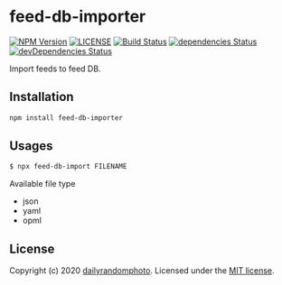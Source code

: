 # feed-db-importer

[![NPM Version][npm-version-image]][npm-url]
[![LICENSE][license-image]][license-url]
[![Build Status][travis-image]][travis-url]
[![dependencies Status][dependencies-image]][dependencies-url]
[![devDependencies Status][devDependencies-image]][devDependencies-url]

Import feeds to feed DB.

## Installation

```sh
npm install feed-db-importer
```

## Usages

```sh
$ npx feed-db-import FILENAME
```

Available file type
- json
- yaml
- opml

## License
Copyright (c) 2020 [dailyrandomphoto][my-url]. Licensed under the [MIT license][license-url].

[my-url]: https://github.com/dailyrandomphoto
[npm-url]: https://www.npmjs.com/package/feed-db-importer
[travis-url]: https://travis-ci.org/dailyrandomphoto/feed-db-importer
[coveralls-url]: https://coveralls.io/github/dailyrandomphoto/feed-db-importer?branch=master
[license-url]: LICENSE
[dependencies-url]: https://david-dm.org/dailyrandomphoto/feed-db-importer
[devDependencies-url]: https://david-dm.org/dailyrandomphoto/feed-db-importer?type=dev

[npm-downloads-image]: https://img.shields.io/npm/dm/feed-db-importer
[npm-version-image]: https://img.shields.io/npm/v/feed-db-importer
[license-image]: https://img.shields.io/npm/l/feed-db-importer
[travis-image]: https://img.shields.io/travis/dailyrandomphoto/feed-db-importer
[coveralls-image]: https://img.shields.io/coveralls/github/dailyrandomphoto/feed-db-importer
[dependencies-image]: https://img.shields.io/david/dailyrandomphoto/feed-db-importer
[devDependencies-image]: https://img.shields.io/david/dev/dailyrandomphoto/feed-db-importer
